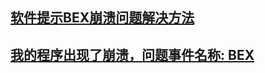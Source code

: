 ## [软件提示BEX崩溃问题解决方法](https://jingyan.baidu.com/article/925f8cb88059f4c0dde056f7.html)
## [我的程序出现了崩溃，问题事件名称:	BEX](https://bbs.csdn.net/topics/392061341)
